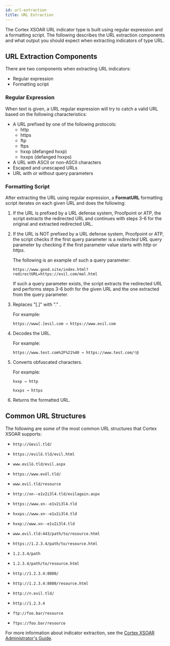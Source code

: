 ```yaml
---
id: url-extraction
title: URL Extraction
---
```



The Cortex XSOAR URL indicator type is built using regular expression and a formatting script.
The following describes the URL extraction components and what output you should expect when extracting indicators of type URL.

## URL Extraction Components

There are two components when extracting URL indicators:
- Regular expression
- Formatting script

### Regular Expression

When text is given, a URL regular expression will try to catch a valid URL based on the following characteristics:
- A URL prefixed by one of the following protocols:
   - http
   - https
   - ftp
   - ftps
   - hxxp (defanged hxxp)
   - hxxps (defanged hxxps)
- A URL with ASCII or non-ASCII characters
- Escaped and unescaped URLs
- URL with or without query parameters

### Formatting Script

After extracting the URL using regular expression, a  **FormatURL** formatting script iterates on each given URL and does the following:

1. If the URL is prefixed by a URL defense system, Proofpoint or ATP, the script extracts the redirected URL and continues with steps 3-6 for the original and extracted redirected URL.
2. If the URL is NOT prefixed by a URL defense system, Proofpoint or ATP, the script checks if the first query parameter is a *redirected URL* query parameter by checking if the first parameter value starts with *http* or *https*.

   The following is an example of such a query parameter: 
   
   `https://www.good.site/index.html?redirectURL=https://evil.com/mal.html`

   If such a query parameter exists, the script extracts the redirected URL and performs steps 3-6 both for the given URL and the one extracted from the query parameter.

3. Replaces "[.]" with "." .
   
   For example:

   `https://www[.]evil.com → https://www.evil.com`

4. Decodes the URL.

   For example: 

   `https://www.test.com%2F%21%40 → https://www.test.com/!@`

5. Converts obfuscated characters.

   For example:

   `hxxp → http`

   `hxxps → https`

6. Returns the formatted URL.

## Common URL Structures

The following are some of the most common URL structures that Cortex XSOAR supports:

- `http://öevil.tld/`

- `https://evilö.tld/evil.html`

- `www.evilö.tld/evil.aspx`

- `https://www.evöl.tld/`

- `www.evil.tld/resource`

- `http://xn--e1v2i3l4.tld/evilagain.aspx`

- `https://www.xn--e1v2i3l4.tld`

- `hxxps://www.xn--e1v2i3l4.tld`

- `hxxp://www.xn--e1v2i3l4.tld`

- `www.evil.tld:443/path/to/resource.html`
  
- `https://1.2.3.4/path/to/resource.html`

- `1.2.3.4/path`

- `1.2.3.4/path/to/resource.html`

- `http://1.2.3.4:8080/`

- `http://1.2.3.4:8080/resource.html`

- `http://☺.evil.tld/`

- `http://1.2.3.4`

- `ftp://foo.bar/resource`

- `ftps://foo.bar/resource`

For more information about indicator extraction, see the [Cortex XSOAR Administrator's Guide](https://docs.paloaltonetworks.com/cortex/cortex-xsoar/6-8/cortex-xsoar-admin/manage-indicators/auto-extract-indicators).